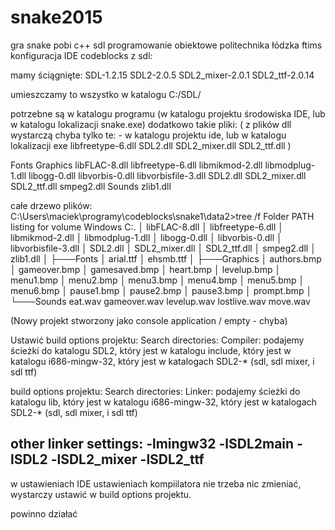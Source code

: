 # snake2015
gra snake pobi c++ sdl programowanie obiektowe politechnika łódzka ftims
konfiguracja IDE codeblocks z sdl:

mamy ściągnięte:
SDL-1.2.15
SDL2-2.0.5
SDL2_mixer-2.0.1
SDL2_ttf-2.0.14

umieszczamy to wszystko w katalogu C:/SDL/

potrzebne są w katalogu programu (w katalogu projektu środowiska IDE, lub w katalogu lokalizacji snake.exe) dodatkowo takie pliki:
(
z plików dll wystarczą chyba tylko te: - w katalogu projektu ide, lub w katalogu lokalizacji exe
libfreetype-6.dll
SDL2.dll
SDL2_mixer.dll
SDL2_ttf.dll
)

Fonts
Graphics
libFLAC-8.dll
libfreetype-6.dll
libmikmod-2.dll
libmodplug-1.dll
libogg-0.dll
libvorbis-0.dll
libvorbisfile-3.dll
SDL2.dll
SDL2_mixer.dll
SDL2_ttf.dll
smpeg2.dll
Sounds
zlib1.dll

całe drzewo plików:
C:\Users\maciek\programy\codeblocks\snake1\data2>tree /f
Folder PATH listing for volume Windows
C:.
│   libFLAC-8.dll
│   libfreetype-6.dll
│   libmikmod-2.dll
│   libmodplug-1.dll
│   libogg-0.dll
│   libvorbis-0.dll
│   libvorbisfile-3.dll
│   SDL2.dll
│   SDL2_mixer.dll
│   SDL2_ttf.dll
│   smpeg2.dll
│   zlib1.dll
│
├───Fonts
│       arial.ttf
│       ehsmb.ttf
│
├───Graphics
│       authors.bmp
│       gameover.bmp
│       gamesaved.bmp
│       heart.bmp
│       levelup.bmp
│       menu1.bmp
│       menu2.bmp
│       menu3.bmp
│       menu4.bmp
│       menu5.bmp
│       menu6.bmp
│       pause1.bmp
│       pause2.bmp
│       pause3.bmp
│       prompt.bmp
│
└───Sounds
        eat.wav
        gameover.wav
        levelup.wav
        lostlive.wav
        move.wav

(Nowy projekt stworzony jako console application / empty - chyba)

Ustawić build options projektu:
Search directories: 
Compiler: 
podajemy ścieżki do katalogu SDL2, który jest w katalogu include, który jest w katalogu i686-mingw-32, który jest w katalogach SDL2-* (sdl, sdl mixer, i sdl ttf)

build options projektu:
Search directories: 
Linker: 
podajemy ścieżki do katalogu lib, który jest w katalogu i686-mingw-32, który jest w katalogach SDL2-* (sdl, sdl mixer, i sdl ttf)

other linker settings:
-lmingw32 -lSDL2main -lSDL2 -lSDL2_mixer -lSDL2_ttf
-
w ustawieniach IDE ustawieniach kompiilatora nie trzeba nic zmieniać, wystarczy ustawić w build options projektu.

powinno działać
